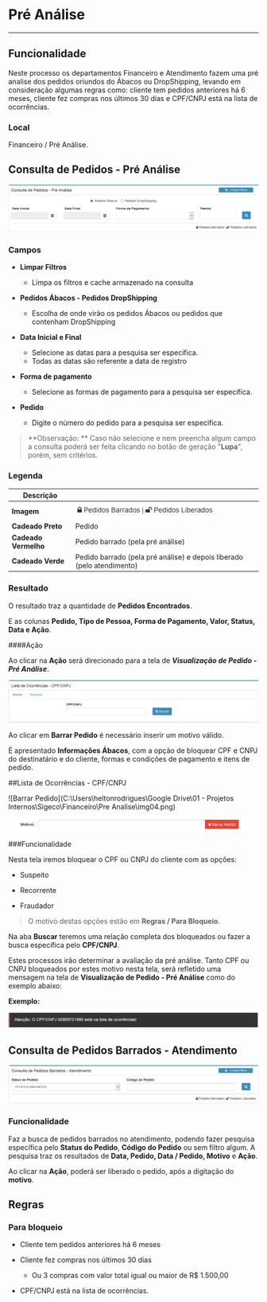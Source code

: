 # Pré Análise

---

## Funcionalidade

Neste processo os departamentos Financeiro e Atendimento fazem uma pré analise dos pedidos oriundos do Ábacos ou DropShipping, levando em consideração algumas regras como: cliente tem pedidos anteriores há 6 meses, cliente fez compras nos últimos 30 dias e CPF/CNPJ está na lista de ocorrências.

### Local

Financeiro / Pré Análise.

## Consulta de Pedidos - Pré Análise

![](/assets/img01.png)

### Campos

* **Limpar Filtros**

	* Limpa os filtros e cache armazenado na consulta

* **Pedidos Ábacos - Pedidos DropShipping**

	* Escolha de onde virão os pedidos Ábacos ou pedidos que contenham DropShipping

* **Data Inicial e Final**

	* Selecione as datas para a pesquisa ser especifica.
	* Todas as datas são referente a data de registro

* **Forma de pagamento**

	* Selecione as formas de pagamento para a pesquisa ser especifica.

* **Pedido**

	* Digite o número do pedido para a pesquisa ser especifica.

> **Observação: ** Caso não selecione e nem preencha algum campo a consulta poderá ser feita clicando no botão de geração "**Lupa**", porém, sem critérios.

### Legenda

|Descrição|  |
|--|--|
|**Imagem**|![](/assets/preAnalise02.png)|
|**Cadeado Preto**| Pedido|
|**Cadeado Vermelho**|Pedido barrado (pela pré análise)|
|**Cadeado Verde**|Pedido barrado (pela pré análise) e depois liberado (pelo atendimento)|

### Resultado

O resultado traz a quantidade de **Pedidos Encontrados**.

E as colunas **Pedido, Tipo de Pessoa, Forma de Pagamento, Valor, Status, Data **e** Ação**.


####Ação

Ao clicar na **Ação** será direcionado para a tela de ***Visualização de Pedido - Pré Análise***.

![](/assets/preAnalise03.png)

Ao clicar em **Barrar Pedido** é necessário inserir um motivo válido.

É apresentado **Informações Ábacos**, com a opção de bloquear CPF e CNPJ do destinatário e do cliente, formas e condições de pagamento e itens de pedido.

##Lista de Ocorrências - CPF/CNPJ

![Barrar Pedido](C:\Users\heltonrodrigues\Google Drive\01 - Projetos Internos\Sigeco\Financeiro\Pre Analise\img04.png)

![](/assets/preAnalise04.png)

###Funcionalidade

Nesta tela iremos bloquear o CPF ou CNPJ do cliente com as opções:

* Suspeito

* Recorrente

* Fraudador


> O motivo destas opções estão em **Regras / Para Bloqueio**.

Na aba **Buscar** teremos uma relação completa dos bloqueados ou fazer a busca específica pelo **CPF/CNPJ**.

Estes processos irão determinar a avaliação da pré análise. Tanto CPF ou CNPJ bloqueados por estes motivo nesta tela, será refletido uma mensagem na tela de **Visualização de Pedido - Pré Análise** como do exemplo abaixo:

**Exemplo:**

![](/assets/preAnalise06.png)

## Consulta de Pedidos Barrados - Atendimento

![](/assets/preAnalise05.png)

### Funcionalidade

Faz a busca de pedidos barrados no atendimento, podendo fazer pesquisa específica pelo **Status do Pedido**, **Código do Pedido** ou sem filtro algum. A pesquisa traz os resultados de **Data, Pedido, Data / Pedido, Motivo** e **Ação**.

Ao clicar na **Ação**, poderá ser liberado o pedido, após a digitação do **motivo**.

## Regras

### Para bloqueio

* Cliente tem pedidos anteriores há 6 meses

* Cliente fez compras nos últimos 30 dias

	* Ou 3 compras com valor total igual ou maior de R$ 1.500,00

* CPF/CNPJ está na lista de ocorrências.